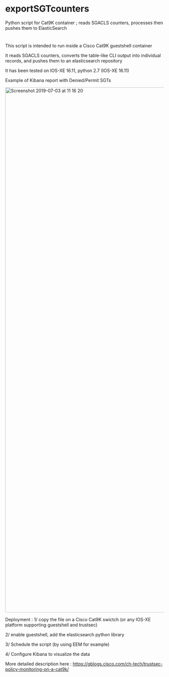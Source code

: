 # exportSGTcounters
Python script for Cat9K container ; reads SGACLS counters, processes then pushes them to ElasticSearch
#
This script is intended to run inside a Cisco Cat9K guestshell container

It reads SGACLS counters, converts the table-like CLI output into individual records,
and pushes them to an elasticsearch repository

It has been tested on IOS-XE 16.11, python 2.7 (IOS-XE 16.11)

Example of Kibana report with Denied/Permit SGTs

<img width="1669" alt="Screenshot 2019-07-03 at 11 16 20" src="https://user-images.githubusercontent.com/22447118/60709521-eb733580-9f10-11e9-81f0-25a0607186c8.png">

Deployment :
1/ copy the file on a Cisco Cat9K swictch (or any IOS-XE platform supporting guestshell and trustsec)

2/ enable guestshell, add the elasticsearch python library

3/ Schedule the script (by using EEM for example)

4/ Configure Kibana to visualize the data

More detailed description here : https://gblogs.cisco.com/ch-tech/trustsec-policy-monitoring-on-a-cat9k/
